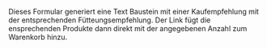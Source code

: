 Dieses Formular generiert eine Text Baustein mit einer Kaufempfehlung mit der entsprechenden Fütteungsempfehlung. Der Link fügt die ensprechenden Produkte dann direkt mit der angegebenen Anzahl zum Warenkorb hinzu.
